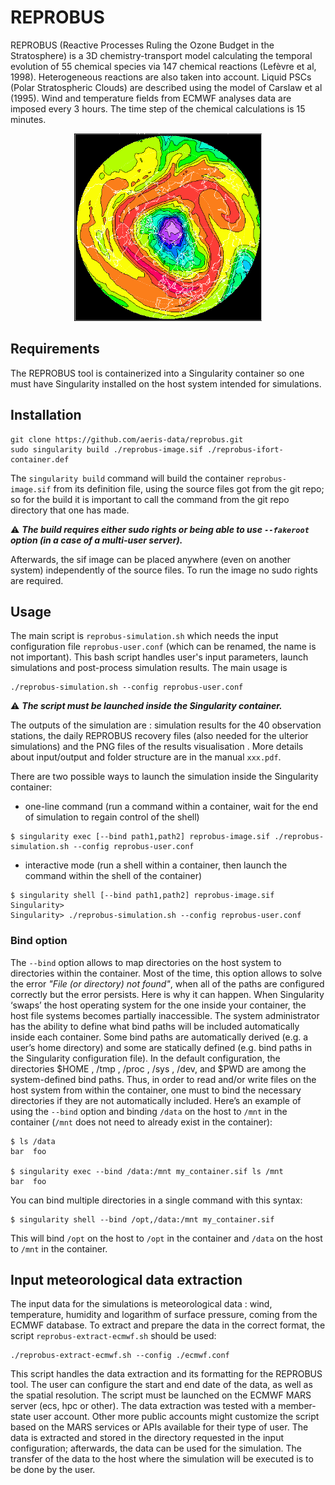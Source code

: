 # REPROBUS

REPROBUS (Reactive Processes Ruling the Ozone Budget in the Stratosphere) is a 3D chemistry-transport model calculating the temporal evolution of 55 chemical species via 147 chemical reactions (Lefèvre et al, 1998). Heterogeneous reactions are also taken into account. Liquid PSCs (Polar Stratospheric Clouds) are described using the model of Carslaw et al (1995). Wind and temperature fields from ECMWF analyses data are imposed every 3 hours. The time step of the chemical calculations is 15 minutes.

<p align="center">
    <img width="300" src="reprobus_logo.png" alt="REPROBUS logo">
</p>

## Requirements
The REPROBUS tool is containerized into a Singularity container so one must have Singularity installed on the host system intended for simulations.

## Installation
```
git clone https://github.com/aeris-data/reprobus.git
sudo singularity build ./reprobus-image.sif ./reprobus-ifort-container.def
```

The `singularity build` command will build the container `reprobus-image.sif` from its definition file, using the source files got from the git repo; so for the build it is important to call the command from the git repo directory that one has made. 

⚠️ ***The build requires either sudo rights or being able to use `--fakeroot` option (in a case of a multi-user server).*** 

Afterwards, the sif image can be placed anywhere (even on another system) independently of the source files. To run the image no sudo rights are required.

## Usage
The main script is `reprobus-simulation.sh` which needs the input configuration file `reprobus-user.conf` (which can be renamed, the name is not important). This bash script handles user's input parameters, launch simulations and post-process simulation results. The main usage is 
```
./reprobus-simulation.sh --config reprobus-user.conf
```

⚠️ ***The script must be launched inside the Singularity container.***

The outputs of the simulation are : simulation results for the 40 observation stations, the daily REPROBUS recovery files (also needed for the ulterior simulations) and the PNG files of the results visualisation . More details about input/output and folder structure are in the manual `xxx.pdf`.

There are two possible ways to launch the simulation inside the Singularity container:
- one-line command (run a command within a container, wait for the end of simulation to regain control of the shell)
```
$ singularity exec [--bind path1,path2] reprobus-image.sif ./reprobus-simulation.sh --config reprobus-user.conf
```
- interactive mode (run a shell within a container, then launch the command within the shell of the container)
```
$ singularity shell [--bind path1,path2] reprobus-image.sif
Singularity>
Singularity> ./reprobus-simulation.sh --config reprobus-user.conf
```

### Bind option

The `--bind` option allows to map directories on the host system to directories within the container. Most of the time, this option allows to solve the error *"File (or directory) not found"*, when all of the paths are configured correctly but the error persists. Here is why it can happen. When Singularity ‘swaps’ the host operating system for the one inside your container, the host file systems becomes partially inaccessible. The system administrator has the ability to define what bind paths will be included automatically inside each container. Some bind paths are automatically derived (e.g. a user’s home directory) and some are statically defined (e.g. bind paths in the Singularity configuration file). In the default configuration, the directories $HOME , /tmp , /proc , /sys , /dev, and $PWD are among the system-defined bind paths. Thus, in order to read and/or write files on the host system from within the container, one must to bind the necessary directories if they are not automatically included. Here’s an example of using the `--bind` option and binding `/data` on the host to `/mnt` in the container (`/mnt` does not need to already exist in the container):

```
$ ls /data
bar  foo

$ singularity exec --bind /data:/mnt my_container.sif ls /mnt
bar  foo
```

You can bind multiple directories in a single command with this syntax:

```
$ singularity shell --bind /opt,/data:/mnt my_container.sif
```

This will bind `/opt` on the host to `/opt` in the container and `/data` on the host to `/mnt` in the container.

## Input meteorological data extraction
The input data for the simulations is meteorological data : wind, temperature, humidity and logarithm of surface pressure, coming from the ECMWF database. To extract and prepare the data in the correct format, the script `reprobus-extract-ecmwf.sh` should be used:
```
./reprobus-extract-ecmwf.sh --config ./ecmwf.conf
```
This script handles the data extraction and its formatting for the REPROBUS tool. The user can configure the start and end date of the data, as well as the spatial resolution. The script must be launched on the ECMWF MARS server (ecs, hpc or other). The data extraction was tested with a member-state user account. Other more public accounts might customize the script based on the MARS services or APIs available for their type of user. The data is extracted and stored in the directory requested in the input configuration; afterwards, the data can be used for the simulation. The transfer of the data to the host where the simulation will be executed is to be done by the user.
